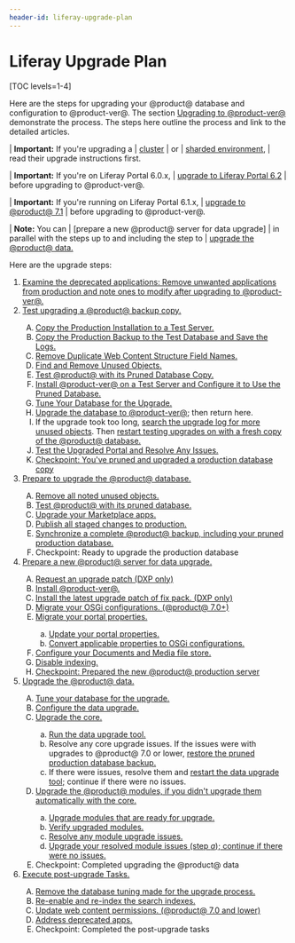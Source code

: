 ```yaml
---
header-id: liferay-upgrade-plan
---
```


# Liferay Upgrade Plan

[TOC levels=1-4]

Here are the steps for upgrading your @product@ database and configuration to @product-ver@. The section
[Upgrading to @product-ver@](/docs/7-2/deploy/-/knowledge_base/deploy/upgrading-to-product-ver)
demonstrate the process. The steps here outline the process and link to the
detailed articles. 

| **Important:** If you're upgrading a
| [cluster](/docs/7-2/deploy/-/knowledge_base/deploy/updating-a-cluster)
| or
| [sharded environment](/docs/7-2/deploy/-/knowledge_base/deploy/upgrading-sharded-environment),
| read their upgrade instructions first. 

| **Important:** If you're on Liferay Portal 6.0.x,
| [upgrade to Liferay Portal 6.2](/docs/6-2/deploy/-/knowledge_base/deploy/upgrading-liferay)
| before upgrading to @product-ver@. 

| **Important:** If you're running on Liferay Portal 6.1.x,
| [upgrade to @product@ 7.1](/docs/7-1/deploy/-/knowledge_base/deploy/upgrading-to-liferay-71)
| before upgrading to @product-ver@. 

| **Note:** You can
| [prepare a new @product@ server for data upgrade]
| in parallel with the steps up to and including the step to
| [upgrade the @product@ data.](/docs/7-2/deploy/-/knowledge_base/deploy/upgrading-the-product-data)

Here are the upgrade steps:

<ol type="1">
    <li><a href="https://github.com/jhinkey/liferay-docs/blob/72-upgrading-liferay/deployment/articles/05-upgrading-to-liferay-7-2/02-planning-for-deprecated-apps.markdown">Examine the deprecated applications: Remove unwanted applications from production and note ones to modify after upgrading to @product-ver@.</a></li>
    <li><a href="https://github.com/jhinkey/liferay-docs/blob/72-upgrading-liferay/deployment/articles/05-upgrading-to-liferay-7-2/03-test-upgrading-a-liferay-backup-copy.markdown#test-upgrading-a-product-backup-copy">Test upgrading a @product@ backup copy.</a></li>
    <ol type="A">
      <li><a href="https://github.com/jhinkey/liferay-docs/blob/72-upgrading-liferay/deployment/articles/05-upgrading-to-liferay-7-2/03-test-upgrading-a-liferay-backup-copy.markdown#copy-the-production-installation-to-a-test-server">Copy the Production Installation to a Test Server.</a></li>
      <li><a href="https://github.com/jhinkey/liferay-docs/blob/72-upgrading-liferay/deployment/articles/05-upgrading-to-liferay-7-2/03-test-upgrading-a-liferay-backup-copy.markdown#copy-the-production-backup-to-the-test-database">Copy the Production Backup to the Test Database and Save the Logs.</a></li>
      <li><a href="https://github.com/jhinkey/liferay-docs/blob/72-upgrading-liferay/deployment/articles/05-upgrading-to-liferay-7-2/03-test-upgrading-a-liferay-backup-copy.markdown#remove-duplicate-web-content-structure-field-names-">Remove Duplicate Web Content Structure Field Names.</a></li>
      <li><a href="https://github.com/jhinkey/liferay-docs/blob/72-upgrading-liferay/deployment/articles/05-upgrading-to-liferay-7-2/03-test-upgrading-a-liferay-backup-copy.markdown#find-and-remove-unused-objects">Find and Remove Unused Objects.</a></li>
      <li><a href="https://github.com/jhinkey/liferay-docs/blob/72-upgrading-liferay/deployment/articles/05-upgrading-to-liferay-7-2/03-test-upgrading-a-liferay-backup-copy.markdown#test-product-with-its-pruned-database-copy">Test @product@ with its Pruned Database Copy.</a></li>
      <li><a href="https://github.com/jhinkey/liferay-docs/blob/72-upgrading-liferay/deployment/articles/05-upgrading-to-liferay-7-2/03-test-upgrading-a-liferay-backup-copy.markdown#install-product-ver-on-a-test-server-and-configure-it-to-use-the-pruned-database">Install @product-ver@ on a Test Server and Configure it to Use the Pruned Database.</a></li>
      <li><a href="https://github.com/jhinkey/liferay-docs/blob/72-upgrading-liferay/deployment/articles/05-upgrading-to-liferay-7-2/03-test-upgrading-a-liferay-backup-copy.markdown#tune-your-database-for-the-upgrade">Tune Your Database for the Upgrade.</a></li>
      <li><a href="https://github.com/jhinkey/liferay-docs/blob/72-upgrading-liferay/deployment/articles/05-upgrading-to-liferay-7-2/03-test-upgrading-a-liferay-backup-copy.markdown#upgrade-the-database">Upgrade the database to @product-ver@</a>; then return here.</a></li>
      <li>If the upgrade took too long, <a href="upgrading-the-product-data">search the upgrade log for more unused objects</a>. Then <a href="https://github.com/jhinkey/liferay-docs/blob/72-upgrading-liferay/deployment/articles/05-upgrading-to-liferay-7-2/03-test-upgrading-a-liferay-backup-copy.markdown#test-upgrading-a-product-backup-copy">restart testing upgrades on with a fresh copy of the @product@ database.</a></li>
      <li><a href="https://github.com/jhinkey/liferay-docs/blob/72-upgrading-liferay/deployment/articles/05-upgrading-to-liferay-7-2/03-test-upgrading-a-liferay-backup-copy.markdown#test-the-upgraded-portal-and-resolve-any-issues">Test the Upgraded Portal and Resolve Any Issues.</a></li>
      <li><a href="https://github.com/jhinkey/liferay-docs/blob/72-upgrading-liferay/deployment/articles/05-upgrading-to-liferay-7-2/03-test-upgrading-a-liferay-backup-copy.markdown#checkpoint-youve-pruned-and-upgraded-a-production-database-copy">Checkpoint: You've pruned and upgraded a production database copy</a></li>
    </ol>
    <li><a href="https://github.com/jhinkey/liferay-docs/blob/72-upgrading-liferay/deployment/articles/05-upgrading-to-liferay-7-2/04-preparing-to-upgrade-the-liferay-database.markdown#preparing-to-upgrade-the-product-database">Prepare to upgrade the @product@ database.</a></li>
    <ol type="A">
      <li><a href="https://github.com/jhinkey/liferay-docs/blob/72-upgrading-liferay/deployment/articles/05-upgrading-to-liferay-7-2/04-preparing-to-upgrade-the-liferay-database.markdown#remove-all-unused-objects-you-identified-earlier">Remove all noted unused objects.</a></li>
      <li><a href="https://github.com/jhinkey/liferay-docs/blob/72-upgrading-liferay/deployment/articles/05-upgrading-to-liferay-7-2/04-preparing-to-upgrade-the-liferay-database.markdown#test-product-with-its-pruned-database">Test @product@ with its pruned database.</a></li>
      <li><a href="https://github.com/jhinkey/liferay-docs/blob/72-upgrading-liferay/deployment/articles/05-upgrading-to-liferay-7-2/04-preparing-to-upgrade-the-liferay-database.markdown#upgrade-your-marketplace-apps">Upgrade your Marketplace apps.</a></li>
      <li><a href="https://github.com/jhinkey/liferay-docs/blob/72-upgrading-liferay/deployment/articles/05-upgrading-to-liferay-7-2/04-preparing-to-upgrade-the-liferay-database.markdown#publish-all-staged-changes-to-production">Publish all staged changes to production.</a></li>
      <li><a href="https://github.com/jhinkey/liferay-docs/blob/72-upgrading-liferay/deployment/articles/05-upgrading-to-liferay-7-2/04-preparing-to-upgrade-the-liferay-database.markdown#synchronize-a-complete-product-backup">Synchronize a complete @product@ backup, including your pruned production database.</a></li>
      <li>Checkpoint: Ready to upgrade the production database</li>
    </ol>
    <li><a href="https://github.com/jhinkey/liferay-docs/blob/72-upgrading-liferay/deployment/articles/05-upgrading-to-liferay-7-2/04-preparing-to-upgrade-the-liferay-database.markdown#synchronize-a-complete-product-backup">Prepare a new @product@ server for data upgrade.</a></li>
    <ol type="A">
      <li><a href="https://github.com/jhinkey/liferay-docs/blob/72-upgrading-liferay/deployment/articles/05-upgrading-to-liferay-7-2/05-preparing-a-new-liferay-server.markdown#request-an-upgrade-patch-from-liferay-support-liferay-dxp-only">Request an upgrade patch (DXP only)</a></li>
      <li><a href="https://github.com/jhinkey/liferay-docs/blob/72-upgrading-liferay/deployment/articles/05-upgrading-to-liferay-7-2/05-preparing-a-new-liferay-server.markdown#install-product-ver">Install @product-ver@.</a></li>
      <li><a href="https://github.com/jhinkey/liferay-docs/blob/72-upgrading-liferay/deployment/articles/05-upgrading-to-liferay-7-2/05-preparing-a-new-liferay-server.markdown#install-product-ver">Install the latest upgrade patch of fix pack. (DXP only)</a></li>
      <li><a href="https://github.com/jhinkey/liferay-docs/blob/72-upgrading-liferay/deployment/articles/05-upgrading-to-liferay-7-2/05-preparing-a-new-liferay-server.markdown#migrate-your-osgi-configurations-product-70">Migrate your OSGi configurations. (@product@ 7.0+)</a></li>
      <li><a href="https://github.com/jhinkey/liferay-docs/blob/72-upgrading-liferay/deployment/articles/05-upgrading-to-liferay-7-2/05-preparing-a-new-liferay-server.markdown#migrate-your-portal-properties">Migrate your portal properties.</a></li>
      <ol type="a">
        <li><a href="https://github.com/jhinkey/liferay-docs/blob/72-upgrading-liferay/deployment/articles/05-upgrading-to-liferay-7-2/05-preparing-a-new-liferay-server.markdown#update-your-portal-properties">Update your portal properties.</a></li>
        <li><a href="https://github.com/jhinkey/liferay-docs/blob/72-upgrading-liferay/deployment/articles/05-upgrading-to-liferay-7-2/05-preparing-a-new-liferay-server.markdown#convert-applicable-properties-to-osgi-configurations">Convert applicable properties to OSGi configurations.</a></li>
      </ol>
      <li><a href="https://github.com/jhinkey/liferay-docs/blob/72-upgrading-liferay/deployment/articles/05-upgrading-to-liferay-7-2/05-preparing-a-new-liferay-server.markdown#configure-your-documents-and-media-file-store">Configure your Documents and Media file store.</a></li>
      <li><a href="https://github.com/jhinkey/liferay-docs/blob/72-upgrading-liferay/deployment/articles/05-upgrading-to-liferay-7-2/05-preparing-a-new-liferay-server.markdown#configure-your-documents-and-media-file-store">Disable indexing.</a></li>
      <li><a href="https://github.com/jhinkey/liferay-docs/blob/72-upgrading-liferay/deployment/articles/05-upgrading-to-liferay-7-2/05-preparing-a-new-liferay-server.markdown#configure-your-documents-and-media-file-store">Checkpoint: Prepared the new @product@ production server</a></li>
    </ol>
    <li><a href="https://github.com/jhinkey/liferay-docs/blob/72-upgrading-liferay/deployment/articles/05-upgrading-to-liferay-7-2/06-upgrading-the-liferay-database/01-upgrading-the-liferay-database-intro.markdown#upgrading-the-product-data">Upgrade the @product@ data.</a></li>
    <ol type="A">
      <li><a href="/docs/7-2/deploy/-/knowledge_base/deploy/tuning-your-database-for-the-upgrade">Tune your database for the upgrade.</a></li>
      <li><a href="https://github.com/jhinkey/liferay-docs/blob/72-upgrading-liferay/deployment/articles/05-upgrading-to-liferay-7-2/06-upgrading-the-liferay-database/03-configuring-the-data-upgrade.markdown#configuring-the-data-upgrade">Configure the data upgrade.</a></li>
      <li><a href="https://github.com/jhinkey/liferay-docs/blob/72-upgrading-liferay/deployment/articles/05-upgrading-to-liferay-7-2/06-upgrading-the-liferay-database/04-upgrading-the-core-using-the-upgrade-tool.markdown#upgrading-the-core-using-the-upgrade-tool">Upgrade the core.</a></li>
      <ol type="a">
        <li><a href="https://github.com/jhinkey/liferay-docs/blob/72-upgrading-liferay/deployment/articles/05-upgrading-to-liferay-7-2/06-upgrading-the-liferay-database/04-upgrading-the-core-using-the-upgrade-tool.markdown#upgrade-tool-usage">Run the data upgrade tool.</a></li>
        <li>Resolve any core upgrade issues. If the issues were with upgrades to @product@ 7.0 or lower, <a href="https://github.com/jhinkey/liferay-docs/blob/72-upgrading-liferay/deployment/articles/05-upgrading-to-liferay-7-2/04-preparing-to-upgrade-the-liferay-database.markdown#synchronize-a-complete-product-backup">restore the pruned production database backup.</a></li>
        <li>If there were issues, resolve them and <a href="https://github.com/jhinkey/liferay-docs/blob/72-upgrading-liferay/deployment/articles/05-upgrading-to-liferay-7-2/06-upgrading-the-liferay-database/04-upgrading-the-core-using-the-upgrade-tool.markdown#upgrading-the-core-using-the-upgrade-tool">restart the data upgrade tool;</a> continue if there were no issues.</li>
      </ol>
      <li><a href="https://github.com/jhinkey/liferay-docs/blob/72-upgrading-liferay/deployment/articles/05-upgrading-to-liferay-7-2/06-upgrading-the-liferay-database/05-upgrading-modules-using-gogo-shell.markdown#upgrading-modules-using-gogo-shell">Upgrade the @product@ modules, if you didn't upgrade them automatically with the core.</a></li>
      <ol type="a">
        <li><a href="https://github.com/jhinkey/liferay-docs/blob/72-upgrading-liferay/deployment/articles/05-upgrading-to-liferay-7-2/06-upgrading-the-liferay-database/05-upgrading-modules-using-gogo-shell.markdown#executing-module-upgrades">Upgrade modules that are ready for upgrade.</a></li>
        <li><a href="https://github.com/jhinkey/liferay-docs/blob/72-upgrading-liferay/deployment/articles/05-upgrading-to-liferay-7-2/06-upgrading-the-liferay-database/05-upgrading-modules-using-gogo-shell.markdown#executing-verify-processes">Verify upgraded modules.</a></li>
        <li><a href="https://github.com/jhinkey/liferay-docs/blob/72-upgrading-liferay/deployment/articles/05-upgrading-to-liferay-7-2/06-upgrading-the-liferay-database/05-upgrading-modules-using-gogo-shell.markdown#checking-upgrade-status">Resolve any module upgrade issues.</a></li>
        <li><a href="https://github.com/jhinkey/liferay-docs/blob/72-upgrading-liferay/deployment/articles/05-upgrading-to-liferay-7-2/06-upgrading-the-liferay-database/05-upgrading-modules-using-gogo-shell.markdown#executing-module-upgrades">Upgrade your resolved module issues (step <em>a</em>); continue if there were no issues.</a></li>
      </ol>
      <li>Checkpoint: Completed upgrading the @product@ data</li>
    </ol>
    <li><a href="https://github.com/jhinkey/liferay-docs/blob/72-upgrading-liferay/deployment/articles/05-upgrading-to-liferay-7-2/07-executing-post-upgrade-tasks.markdown#executing-post-upgrade-tasks">Execute post-upgrade Tasks.</a></li>
    <ol type="A">
      <li><a href="https://github.com/jhinkey/liferay-docs/blob/72-upgrading-liferay/deployment/articles/05-upgrading-to-liferay-7-2/07-executing-post-upgrade-tasks.markdown#tuning-your-database-for-production">Remove the database tuning made for the upgrade process.</a></li>
      <li><a href="https://github.com/jhinkey/liferay-docs/blob/72-upgrading-liferay/deployment/articles/05-upgrading-to-liferay-7-2/07-executing-post-upgrade-tasks.markdown#re-enabling-search-indexing-and-reindexing-search-indexes">Re-enable and re-index the search indexes.</a></li>
      <li><a href="https://github.com/jhinkey/liferay-docs/blob/72-upgrading-liferay/deployment/articles/05-upgrading-to-liferay-7-2/07-executing-post-upgrade-tasks.markdown#enabling-web-content-view-permissions">Update web content permissions. (@product@ 7.0 and lower)</a></li>
      <li><a href="https://github.com/jhinkey/liferay-docs/blob/72-upgrading-liferay/deployment/articles/05-upgrading-to-liferay-7-2/02-planning-for-deprecated-apps.markdown">Address deprecated apps.</a></li>
      <li>Checkpoint: Completed the post-upgrade tasks</li>
    </ol>
</ol>
